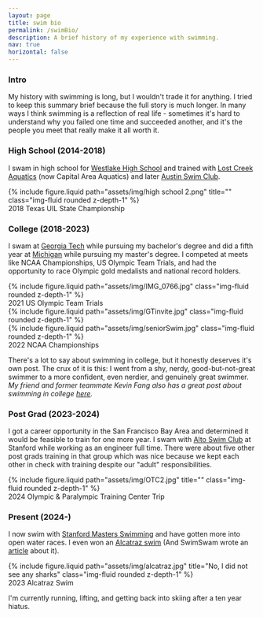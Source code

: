 ```yaml
---
layout: page
title: swim bio
permalink: /swimBio/
description: A brief history of my experience with swimming.
nav: true
horizontal: false
---
```


### Intro

My history with swimming is long, but I wouldn't trade it for anything. I tried to keep this summary brief because the full story is much longer. In many ways I think swimming is a reflection of real life - sometimes it's hard to understand why you failed one time and succeeded another, and it's the people you meet that really make it all worth it.


### High School (2014-2018)
I swam in high school for [Westlake High School](https://whs.eanesisd.net/) and trained with [Lost Creek Aquatics](https://www.capitalareaaquatics.com/page/home) (now Capital Area Aquatics) and later [Austin Swim Club](https://www.usms.org/clubs/austin-swim-club-2581?gad_source=1&gclid=CjwKCAjwm_SzBhAsEiwAXE2Cv0xPgP_8BomvqGDmUqCKUXpB55unLJx3iZho0ftc7rS2ovWxUYxU-xoCbEsQAvD_BwE). 

<div class = "container">
    <div class = "row">
    <div class="col"></div>
        <div class = "col-6">
        {% include figure.liquid path="assets/img/high school 2.png" title="" 
        class="img-fluid rounded z-depth-1" %}
        </div>
    <div class="col"></div>
    </div>
    <div class = "caption">
        2018 Texas UIL State Championship
    </div>
</div>

### College (2018-2023)
I swam at [Georgia Tech](https://ramblinwreck.com/sports/c-swim/) while pursuing my bachelor's degree and did a fifth year at [Michigan](https://mgoblue.com/sports/mens-swimming-and-diving) while pursuing my master's degree. I competed at meets like NCAA Championships, US Olympic Team Trials, and had the opportunity to race Olympic gold medalists and national record holders.

<div class = "container">
    <div class = "row">
        <div class="col"></div>
        <div class = "col-8">
        {% include figure.liquid path="assets/img/IMG_0766.jpg" class="img-fluid rounded z-depth-1" %}
        </div>
        <div class="col"></div>
    </div>
    <div class = "caption">
    2021 US Olympic Team Trials
    </div>
    <div class = "row">
        <div class="col"></div>
        <div class = "col-8">
        {% include figure.liquid path="assets/img/GTinvite.jpg" class="img-fluid rounded z-depth-1" %}
        </div>
        <div class="col"></div>
    </div>
    <div class = "row">
        <div class="col"></div>
        <div class = "col-8">
        {% include figure.liquid path="assets/img/seniorSwim.jpg" class="img-fluid rounded z-depth-1" %}
        </div>
        <div class="col"></div>
    </div>
    <div class = "caption">
    2022 NCAA Championships
    </div>
</div>

There's a lot to say about swimming in college, but it honestly deserves it's own post. The crux of it is this: I went from a shy, nerdy, good-but-not-great swimmer to a more confident, even nerdier, and genuinely great swimmer.
*My friend and former teammate Kevin Fang also has a great post about swimming in college [here](https://fourcontext.com/index.php/2022/02/pros-and-cons-of-being-a-college-swimmer/).*

### Post Grad (2023-2024)
I got a career opportunity in the San Francisco Bay Area and determined it would be feasible to train for one more year. I swam with [Alto Swim Club](https://altoswimclub.com/) at Stanford while working as an engineer full time. There were about five other post grads training in that group which was nice because we kept each other in check with training despite our "adult" responsibilities. 


<div class = "container">
    <div class = "row">
        <div class="col"></div>
            <div class = "col-5" >
            {% include figure.liquid path="assets/img/OTC2.jpg" title="" 
            class="img-fluid rounded z-depth-1" %}
            </div>
        <div class="col"></div>
    </div>
    <div class = "caption">
     2024 Olympic & Paralympic Training Center Trip
    </div>
</div>


### Present (2024-)
I now swim with [Stanford Masters Swimming](https://web.stanford.edu/group/masters/) and have gotten more into open water races. I even won an [Alcatraz swim](https://www.itsyourrace.com/Results.aspx?amax=199&amin=0&eid=122546&g=A&id=8078&y=2023) (And SwimSwam wrote an [article](https://swimswam.com/ryan-murphy-competes-in-sharkfest-alcatraz-swim/) about it).

<div class = "container">
    <div class = "row">
    <div class="col"></div>
        <div class = "col-5">
        {% include figure.liquid path="assets/img/alcatraz.jpg" title="No, I did not see any sharks" class="img-fluid rounded z-depth-1" %}
        </div>
    <div class="col"></div>
    </div>
    <div class = "caption">
        2023 Alcatraz Swim
    </div>
</div>

I'm currently running, lifting, and getting back into skiing after a ten year hiatus.
